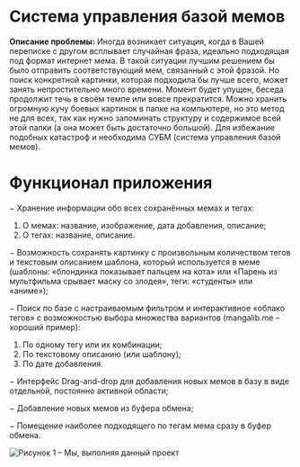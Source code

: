 # Система управления базой мемов
**Описание проблемы:**
Иногда возникает ситуация, когда в Вашей переписке с другом всплывает случайная фраза, идеально подходящая под формат интернет мема. В такой ситуации лучшим решением бы было отправить соответствующий мем, связанный с этой фразой. 
Но поиск конкретной картинки, которая подходила бы лучше всего, может занять непростительно много времени. Момент будет упущен, беседа продолжит течь в своём темпе или вовсе прекратится. 
Можно хранить огромную кучу боевых картинок в папке на компьютере, но это метод не для всех, так как нужно запоминать структуру и содержимое всей этой папки (а она может быть достаточно большой). Для избежание подобных катастроф и необходима СУБМ (система управления базой мемов).
# Функционал приложения
− Хранение информации обо всех сохранённых мемах и тегах:
1) О мемах: название, изображение, дата добавления, описание;
2) О тегах: название, описание.

− Возможность сохранять картинку с произвольным количеством тегов и текстовым описанием шаблона, который используется в меме (шаблоны: «блондинка показывает пальцем на кота» или «Парень из мультфильма срывает маску со злодея», теги: «студенты» или «аниме»);

− Поиск по базе с настраиваемым фильтром и интерактивное «облако тегов» с возможностью выбора множества вариантов (mangalib.me – хороший пример):
1) По одному тегу или их комбинации;
2) По текстовому описанию (или шаблону);
3) По дате добавления.

− Интерфейс Drag-and-drop для добавления новых мемов в базу в виде отдельной, постоянно активной области;

− Добавление новых мемов из буфера обмена;

− Помещение наиболее подходящего по тегам мема сразу в буфер обмена.

![Рисунок 1 – Мы, выполняя данный проект](https://github.com/tima0303/meme_base/blob/main/%D0%A0%D0%B8%D1%81%D1%83%D0%BD%D0%BE%D0%BA%201.jpg)
